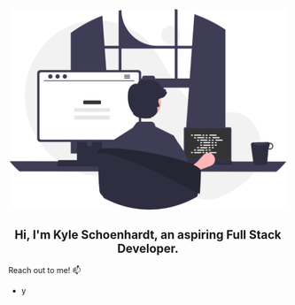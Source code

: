 <div style="text-align: center"><img src="images/programming.svg" style="width: 500px;">

## Hi, I'm Kyle Schoenhardt, an aspiring Full Stack Developer.</div>
Reach out to me! :mailbox:
* y